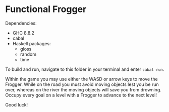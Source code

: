 # Functional Frogger

Dependencies:

- GHC 8.8.2
- cabal
- Haskell packages:
  - gloss
  - random
  - time

To build and run, navigate to this folder in your terminal and enter `cabal run`.

Within the game you may use either the WASD or arrow keys to move the Frogger.
While on the road you must avoid moving objects lest you be run over, whereas on the river the moving objects will save you from drowning.
Occupy every goal on a level with a Frogger to advance to the next level!

Good luck!
